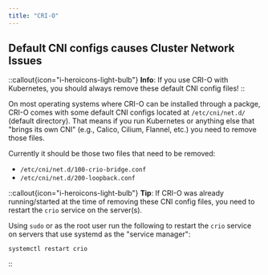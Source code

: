 ```yaml
---
title: "CRI-O"
---
```


## Default CNI configs causes Cluster Network Issues

::callout{icon="i-heroicons-light-bulb"}
**Info**:
If you use CRI-O with Kubernetes, you should always remove these default CNI config files!
::

On most operating systems where CRI-O can be installed through a packge, CRI-O comes with some default CNI configs located at `/etc/cni/net.d/` (default directory).
That means if you run Kubernetes or anything else that "brings its own CNI" (e.g., Calico, Cilium, Flannel, etc.) you need to remove those files.

Currently it should be those two files that need to be removed:

* `/etc/cni/net.d/100-crio-bridge.conf`
* `/etc/cni/net.d/200-loopback.conf`

::callout{icon="i-heroicons-light-bulb"}
**Tip**:
If CRI-O was already running/started at the time of removing these CNI config files, you need to restart the `crio` service on the server(s).

Using `sudo` or as the root user run the following to restart the `crio` service on servers that use systemd as the "service manager":

```console
systemctl restart crio
```
::
